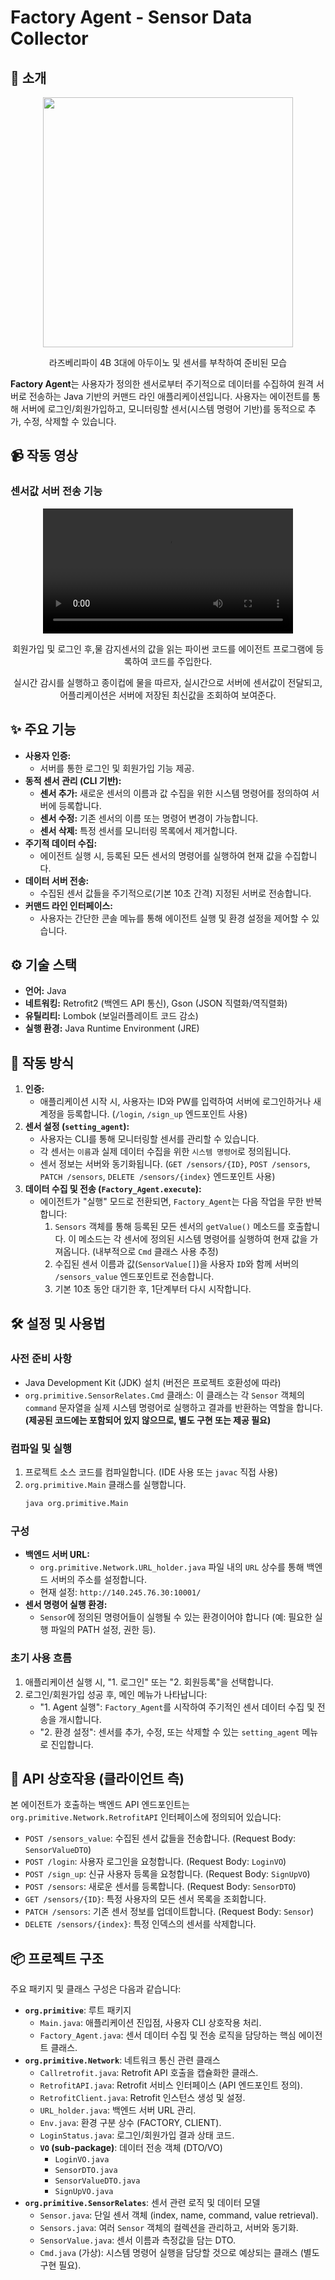 # Factory Agent - Sensor Data Collector

## 🌟 소개
   <div align="center"><image src="https://github.com/user-attachments/assets/f70c7a87-591a-4013-975e-9d93cde735d2" width="400">
      <p>라즈베리파이 4B 3대에 아두이노 및 센서를 부착하여 준비된 모습</p>
   </div> 
      
**Factory Agent**는 사용자가 정의한 센서로부터 주기적으로 데이터를 수집하여 원격 서버로 전송하는 Java 기반의 커맨드 라인 애플리케이션입니다. 사용자는 에이전트를 통해 서버에 로그인/회원가입하고, 모니터링할 센서(시스템 명령어 기반)를 동적으로 추가, 수정, 삭제할 수 있습니다.

## 📹 작동 영상
   ### 센서값 서버 전송 기능
   <div align="center"><video src="https://github.com/user-attachments/assets/82b56b3e-d480-4c2d-8042-4badf07f2599" width="400">
      
   </div> 
   <div align="center">
      <p>회원가입 및 로그인 후,물 감지센서의 값을 읽는 파이썬 코드를 에이전트 프로그램에 등록하여 코드를 주입한다.</p>
  <p>실시간 감시를 실행하고 종이컵에 물을 따르자, 실시간으로 서버에 센서값이 전달되고, 어플리케이션은 서버에 저장된 최신값을 조회하여 보여준다.</p>
   </div>

## ✨ 주요 기능

* **사용자 인증:**
    * 서버를 통한 로그인 및 회원가입 기능 제공.
* **동적 센서 관리 (CLI 기반):**
    * **센서 추가:** 새로운 센서의 이름과 값 수집을 위한 시스템 명령어를 정의하여 서버에 등록합니다.
    * **센서 수정:** 기존 센서의 이름 또는 명령어 변경이 가능합니다.
    * **센서 삭제:** 특정 센서를 모니터링 목록에서 제거합니다.
* **주기적 데이터 수집:**
    * 에이전트 실행 시, 등록된 모든 센서의 명령어를 실행하여 현재 값을 수집합니다.
* **데이터 서버 전송:**
    * 수집된 센서 값들을 주기적으로(기본 10초 간격) 지정된 서버로 전송합니다.
* **커맨드 라인 인터페이스:**
    * 사용자는 간단한 콘솔 메뉴를 통해 에이전트 실행 및 환경 설정을 제어할 수 있습니다.

## ⚙️ 기술 스택

* **언어:** Java
* **네트워킹:** Retrofit2 (백엔드 API 통신), Gson (JSON 직렬화/역직렬화)
* **유틸리티:** Lombok (보일러플레이트 코드 감소)
* **실행 환경:** Java Runtime Environment (JRE)

## 🚀 작동 방식

1.  **인증:**
    * 애플리케이션 시작 시, 사용자는 ID와 PW를 입력하여 서버에 로그인하거나 새 계정을 등록합니다. (`/login`, `/sign_up` 엔드포인트 사용)
2.  **센서 설정 (`setting_agent`):**
    * 사용자는 CLI를 통해 모니터링할 센서를 관리할 수 있습니다.
    * 각 센서는 `이름`과 실제 데이터 수집을 위한 `시스템 명령어`로 정의됩니다.
    * 센서 정보는 서버와 동기화됩니다. (`GET /sensors/{ID}`, `POST /sensors`, `PATCH /sensors`, `DELETE /sensors/{index}` 엔드포인트 사용)
3.  **데이터 수집 및 전송 (`Factory_Agent.execute`):**
    * 에이전트가 "실행" 모드로 전환되면, `Factory_Agent`는 다음 작업을 무한 반복합니다:
        1.  `Sensors` 객체를 통해 등록된 모든 센서의 `getValue()` 메소드를 호출합니다. 이 메소드는 각 센서에 정의된 시스템 명령어를 실행하여 현재 값을 가져옵니다. (내부적으로 `Cmd` 클래스 사용 추정)
        2.  수집된 센서 이름과 값(`SensorValue[]`)을 사용자 `ID`와 함께 서버의 `/sensors_value` 엔드포인트로 전송합니다.
        3.  기본 10초 동안 대기한 후, 1단계부터 다시 시작합니다.

## 🛠️ 설정 및 사용법

### 사전 준비 사항

* Java Development Kit (JDK) 설치 (버전은 프로젝트 호환성에 따라)
* `org.primitive.SensorRelates.Cmd` 클래스: 이 클래스는 각 `Sensor` 객체의 `command` 문자열을 실제 시스템 명령어로 실행하고 결과를 반환하는 역할을 합니다. **(제공된 코드에는 포함되어 있지 않으므로, 별도 구현 또는 제공 필요)**

### 컴파일 및 실행

1.  프로젝트 소스 코드를 컴파일합니다. (IDE 사용 또는 `javac` 직접 사용)
2.  `org.primitive.Main` 클래스를 실행합니다.
    ```bash
    java org.primitive.Main
    ```

### 구성

* **백엔드 서버 URL:**
    * `org.primitive.Network.URL_holder.java` 파일 내의 `URL` 상수를 통해 백엔드 서버의 주소를 설정합니다.
    * 현재 설정: `http://140.245.76.30:10001/`
* **센서 명령어 실행 환경:**
    * `Sensor`에 정의된 명령어들이 실행될 수 있는 환경이어야 합니다 (예: 필요한 실행 파일의 PATH 설정, 권한 등).

### 초기 사용 흐름

1.  애플리케이션 실행 시, "1. 로그인" 또는 "2. 회원등록"을 선택합니다.
2.  로그인/회원가입 성공 후, 메인 메뉴가 나타납니다:
    * "1. Agent 실행": `Factory_Agent`를 시작하여 주기적인 센서 데이터 수집 및 전송을 개시합니다.
    * "2. 환경 설정": 센서를 추가, 수정, 또는 삭제할 수 있는 `setting_agent` 메뉴로 진입합니다.

## 📡 API 상호작용 (클라이언트 측)

본 에이전트가 호출하는 백엔드 API 엔드포인트는 `org.primitive.Network.RetrofitAPI` 인터페이스에 정의되어 있습니다:

* `POST /sensors_value`: 수집된 센서 값들을 전송합니다. (Request Body: `SensorValueDTO`)
* `POST /login`: 사용자 로그인을 요청합니다. (Request Body: `LoginVO`)
* `POST /sign_up`: 신규 사용자 등록을 요청합니다. (Request Body: `SignUpVO`)
* `POST /sensors`: 새로운 센서를 등록합니다. (Request Body: `SensorDTO`)
* `GET /sensors/{ID}`: 특정 사용자의 모든 센서 목록을 조회합니다.
* `PATCH /sensors`: 기존 센서 정보를 업데이트합니다. (Request Body: `Sensor`)
* `DELETE /sensors/{index}`: 특정 인덱스의 센서를 삭제합니다.

## 📦 프로젝트 구조

주요 패키지 및 클래스 구성은 다음과 같습니다:

* **`org.primitive`**: 루트 패키지
    * `Main.java`: 애플리케이션 진입점, 사용자 CLI 상호작용 처리.
    * `Factory_Agent.java`: 센서 데이터 수집 및 전송 로직을 담당하는 핵심 에이전트 클래스.
* **`org.primitive.Network`**: 네트워크 통신 관련 클래스
    * `Callretrofit.java`: Retrofit API 호출을 캡슐화한 클래스.
    * `RetrofitAPI.java`: Retrofit 서비스 인터페이스 (API 엔드포인트 정의).
    * `RetrofitClient.java`: Retrofit 인스턴스 생성 및 설정.
    * `URL_holder.java`: 백엔드 서버 URL 관리.
    * `Env.java`: 환경 구분 상수 (FACTORY, CLIENT).
    * `LoginStatus.java`: 로그인/회원가입 결과 상태 코드.
    * **`VO` (sub-package)**: 데이터 전송 객체 (DTO/VO)
        * `LoginVO.java`
        * `SensorDTO.java`
        * `SensorValueDTO.java`
        * `SignUpVO.java`
* **`org.primitive.SensorRelates`**: 센서 관련 로직 및 데이터 모델
    * `Sensor.java`: 단일 센서 객체 (index, name, command, value retrieval).
    * `Sensors.java`: 여러 `Sensor` 객체의 컬렉션을 관리하고, 서버와 동기화.
    * `SensorValue.java`: 센서 이름과 측정값을 담는 DTO.
    * `Cmd.java` (가상): 시스템 명령어 실행을 담당할 것으로 예상되는 클래스 (별도 구현 필요).
